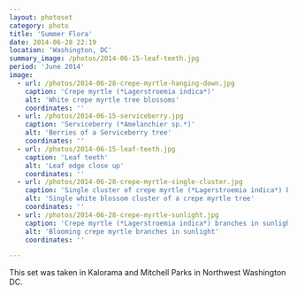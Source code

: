 ```yaml
---
layout: photoset
category: photo
title: 'Summer Flora'
date: 2014-06-28 22:19
location: 'Washington, DC'
summary_image: /photos/2014-06-15-leaf-teeth.jpg
period: 'June 2014'
image:
  - url: /photos/2014-06-28-crepe-myrtle-hanging-down.jpg
    caption: 'Crepe myrtle (*Lagerstroemia indica*)'
    alt: 'White crepe myrtle tree blossoms'
    coordinates: ''  
  - url: /photos/2014-06-15-serviceberry.jpg
    caption: 'Serviceberry (*Amelanchier sp.*)'
    alt: 'Berries of a Serviceberry tree'
    coordinates: ''
  - url: /photos/2014-06-15-leaf-teeth.jpg
    caption: 'Leaf teeth'
    alt: 'Leaf edge close up'
    coordinates: '' 
  - url: /photos/2014-06-28-crepe-myrtle-single-cluster.jpg
    caption: 'Single cluster of crepe myrtle (*Lagerstroemia indica*) blossoms'
    alt: 'Single white blossom cluster of a crepe myrtle tree'
    coordinates: '' 
  - url: /photos/2014-06-28-crepe-myrtle-sunlight.jpg
    caption: 'Crepe myrtle (*Lagerstroemia indica*) branches in sunlight'
    alt: 'Blooming crepe myrtle branches in sunlight'
    coordinates: ''     

---
```


This set was taken in Kalorama and Mitchell Parks in Northwest Washington DC.